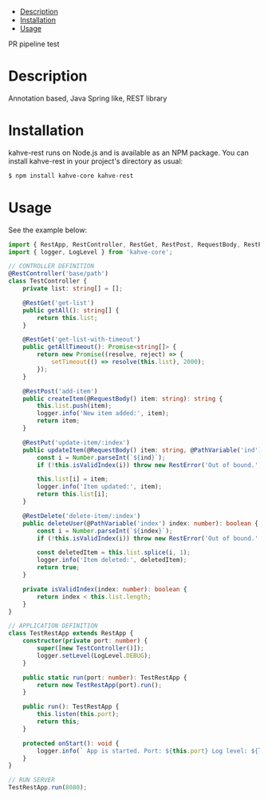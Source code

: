 - [Description](#description)
- [Installation](#installation)
- [Usage](#usage)

PR pipeline test

# Description

Annotation based, Java Spring like, REST library


# Installation

kahve-rest runs on Node.js and is available as an NPM package. You can install kahve-rest
in your project's directory as usual:

```bash
$ npm install kahve-core kahve-rest
```

# Usage

See the example below:

```ts
import { RestApp, RestController, RestGet, RestPost, RequestBody, RestPut, PathVariable, RestError, RestDelete } from 'kahve-rest';
import { logger, LogLevel } from 'kahve-core';

// CONTROLLER DEFINITION
@RestController('base/path')
class TestController {
	private list: string[] = [];

	@RestGet('get-list')
	public getAll(): string[] {
		return this.list;
	}

	@RestGet('get-list-with-timeout')
	public getAllTimeout(): Promise<string[]> {
		return new Promise((resolve, reject) => {
			setTimeout(() => resolve(this.list), 2000);
		});
	}

	@RestPost('add-item')
	public createItem(@RequestBody() item: string): string {
		this.list.push(item);
		logger.info('New item added:', item);
		return item;
	}

	@RestPut('update-item/:index')
	public updateItem(@RequestBody() item: string, @PathVariable('ind') ind: number): string {
		const i = Number.parseInt(`${ind}`);
		if (!this.isValidIndex(i)) throw new RestError('Out of bound.', 400);

		this.list[i] = item;
		logger.info('Item updated:', item);
		return this.list[i];
	}

	@RestDelete('delete-item/:index')
	public deleteUser(@PathVariable('index') index: number): boolean {
		const i = Number.parseInt(`${index}`);
		if (!this.isValidIndex(i)) throw new RestError('Out of bound.', 400);

		const deletedItem = this.list.splice(i, 1);
		logger.info('Item deleted:', deletedItem);
		return true;
	}

	private isValidIndex(index: number): boolean {
		return index < this.list.length;
	}
}

// APPLICATION DEFINITION
class TestRestApp extends RestApp {
	constructor(private port: number) {
		super([new TestController()]);
		logger.setLevel(LogLevel.DEBUG);
	}

	public static run(port: number): TestRestApp {
		return new TestRestApp(port).run();
	}

	public run(): TestRestApp {
		this.listen(this.port);
		return this;
	}

	protected onStart(): void {
		logger.info(` App is started. Port: ${this.port} Log level: ${logger.getLevel()}`);
	}
}

// RUN SERVER
TestRestApp.run(8080);
```


